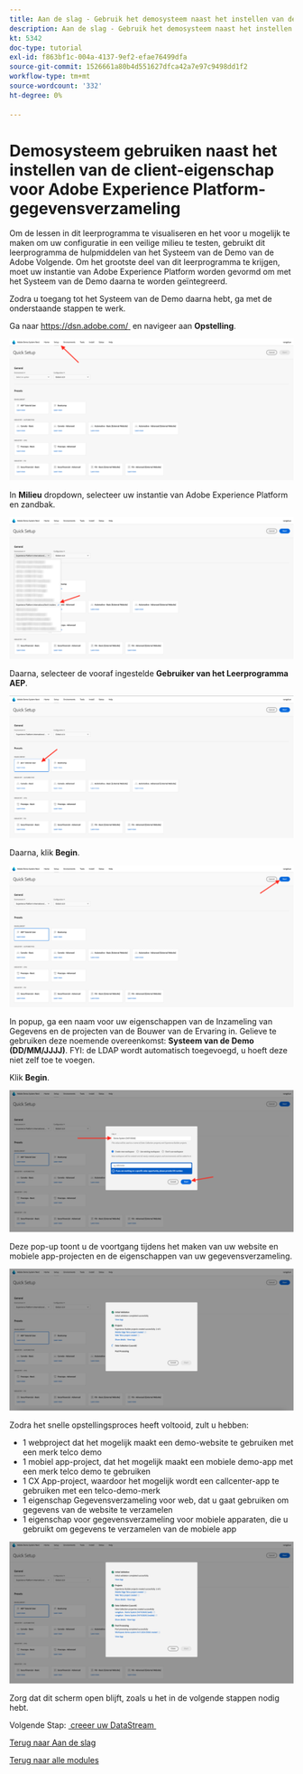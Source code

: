 ```yaml
---
title: Aan de slag - Gebruik het demosysteem naast het instellen van de opstarteigenschap
description: Aan de slag - Gebruik het demosysteem naast het instellen van de opstarteigenschap
kt: 5342
doc-type: tutorial
exl-id: f863bf1c-004a-4137-9ef2-efae76499dfa
source-git-commit: 1526661a80b4d551627dfca42a7e97c9498dd1f2
workflow-type: tm+mt
source-wordcount: '332'
ht-degree: 0%

---
```


# Demosysteem gebruiken naast het instellen van de client-eigenschap voor Adobe Experience Platform-gegevensverzameling

Om de lessen in dit leerprogramma te visualiseren en het voor u mogelijk te maken om uw configuratie in een veilige milieu te testen, gebruikt dit leerprogramma de hulpmiddelen van het Systeem van de Demo van de Adobe Volgende. Om het grootste deel van dit leerprogramma te krijgen, moet uw instantie van Adobe Experience Platform worden gevormd om met het Systeem van de Demo daarna te worden geïntegreerd.

Zodra u toegang tot het Systeem van de Demo daarna hebt, ga met de onderstaande stappen te werk.

Ga naar [&#x200B; https://dsn.adobe.com/ &#x200B;](https://dsn.adobe.com/) en navigeer aan **Opstelling**.

![&#x200B; DSN &#x200B;](./images/dsnsetup.png)

In **Milieu** dropdown, selecteer uw instantie van Adobe Experience Platform en zandbak.

![&#x200B; DSN &#x200B;](./images/dsnh1.png)

Daarna, selecteer de vooraf ingestelde **Gebruiker van het Leerprogramma AEP**.

![&#x200B; DSN &#x200B;](./images/dsnhome.png)

Daarna, klik **Begin**.

![&#x200B; DSN &#x200B;](./images/dsn2.png)

In popup, ga een naam voor uw eigenschappen van de Inzameling van Gegevens en de projecten van de Bouwer van de Ervaring in. Gelieve te gebruiken deze noemende overeenkomst: **Systeem van de Demo (DD/MM/JJJJ)**. FYI: de LDAP wordt automatisch toegevoegd, u hoeft deze niet zelf toe te voegen.

Klik **Begin**.

![&#x200B; DSN &#x200B;](./images/dsn3.png)

Deze pop-up toont u de voortgang tijdens het maken van uw website en mobiele app-projecten en de eigenschappen van uw gegevensverzameling.

![&#x200B; DSN &#x200B;](./images/dsn4.png)

Zodra het snelle opstellingsproces heeft voltooid, zult u hebben:

- 1 webproject dat het mogelijk maakt een demo-website te gebruiken met een merk telco demo
- 1 mobiel app-project, dat het mogelijk maakt een mobiele demo-app met een merk telco demo te gebruiken
- 1 CX App-project, waardoor het mogelijk wordt een callcenter-app te gebruiken met een telco-demo-merk
- 1 eigenschap Gegevensverzameling voor web, dat u gaat gebruiken om gegevens van de website te verzamelen
- 1 eigenschap voor gegevensverzameling voor mobiele apparaten, die u gebruikt om gegevens te verzamelen van de mobiele app

![&#x200B; DSN &#x200B;](./images/dsn5.png)

Zorg dat dit scherm open blijft, zoals u het in de volgende stappen nodig hebt.

Volgende Stap: [&#x200B; creeer uw DataStream &#x200B;](./ex3.md)

[Terug naar Aan de slag](./getting-started.md)

[Terug naar alle modules](./../../../overview.md)
